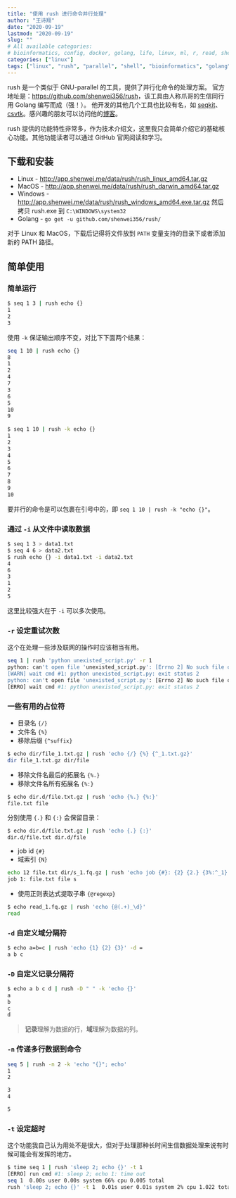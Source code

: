 ```yaml
---
title: "使用 rush 进行命令并行处理"
author: "王诗翔"
date: "2020-09-19"
lastmod: "2020-09-19"
slug: ""
# All available categories:
# bioinformatics, config, docker, golang, life, linux, ml, r, read, shell, thinking
categories: ["linux"]
tags: ["linux", "rush", "parallel", "shell", "bioinformatics", "golang"]
---
```



rush 是一个类似于 GNU-parallel 的工具，提供了并行化命令的处理方案。
官方地址是：<https://github.com/shenwei356/rush>，该工具由人称爪哥的生信同行用 Golang 编写而成（强！）。
他开发的其他几个工具也比较有名，如 [seqkit](https://github.com/shenwei356/seqkit)、[csvtk](https://github.com/shenwei356/csvtk)。感兴趣的朋友可以访问他的[博客](https://bioinf.shenwei.me/)。

rush 提供的功能特性非常多，作为技术介绍文，这里我只会简单介绍它的基础核心功能。其他功能读者可以通过 GitHub 官网阅读和学习。

## 下载和安装

- Linux - <http://app.shenwei.me/data/rush/rush_linux_amd64.tar.gz>
- MacOS - <http://app.shenwei.me/data/rush/rush_darwin_amd64.tar.gz>
- Windows - <http://app.shenwei.me/data/rush/rush_windows_amd64.exe.tar.gz> 然后拷贝 rush.exe 到 `C:\WINDOWS\system32`
- Golang - `go get -u github.com/shenwei356/rush/`

对于 Linux 和 MacOS，下载后记得将文件放到 `PATH` 变量支持的目录下或者添加新的 PATH 路径。

## 简单使用

### 简单运行

```sh
$ seq 1 3 | rush echo {}
1
2
3
```

使用 `-k` 保证输出顺序不变，对比下下面两个结果：

```sh
seq 1 10 | rush echo {}
8
1
2
4
7
3
6
5
10
9
                                                                                                         
$ seq 1 10 | rush -k echo {}
1
2
3
4
5
6
7
8
9
10
```

要并行的命令是可以包裹在引号中的，即 `seq 1 10 | rush -k "echo {}"`。

### 通过 `-i` 从文件中读取数据


```sh
$ seq 1 3 > data1.txt
$ seq 4 6 > data2.txt
$ rush echo {} -i data1.txt -i data2.txt
4
6
3
1
2
5
```

这里比较强大在于 `-i` 可以多次使用。

### `-r` 设定重试次数

这个在处理一些涉及联网的操作时应该相当有用。

```sh
seq 1 | rush 'python unexisted_script.py' -r 1
python: can't open file 'unexisted_script.py': [Errno 2] No such file or directory
[WARN] wait cmd #1: python unexisted_script.py: exit status 2
python: can't open file 'unexisted_script.py': [Errno 2] No such file or directory
[ERRO] wait cmd #1: python unexisted_script.py: exit status 2
```

### 一些有用的占位符

- 目录名 `{/}`
- 文件名 `{%}`
- 移除后缀 `{^suffix}`

```sh
$ echo dir/file_1.txt.gz | rush 'echo {/} {%} {^_1.txt.gz}'
dir file_1.txt.gz dir/file
```

- 移除文件名最后的拓展名 `{%.}`
- 移除文件名所有拓展名 `{%:}`

```sh
$ echo dir.d/file.txt.gz | rush 'echo {%.} {%:}'        
file.txt file
```

分别使用 `{.}` 和 `{:}` 会保留目录：

```sh
$ echo dir.d/file.txt.gz | rush 'echo {.} {:}'  
dir.d/file.txt dir.d/file
```

- job id `{#}`
- 域索引 `{N}`

```sh
echo 12 file.txt dir/s_1.fq.gz | rush 'echo job {#}: {2} {2.} {3%:^_1}'
job 1: file.txt file s
```

- 使用正则表达式提取子串 `{@regexp}`

```sh
$ echo read_1.fq.gz | rush 'echo {@(.+)_\d}'
read
```

### `-d` 自定义域分隔符

```sh
$ echo a=b=c | rush 'echo {1} {2} {3}' -d =
a b c
```

### `-D` 自定义记录分隔符

```sh
$ echo a b c d | rush -D " " -k 'echo {}'
a
b
c
d
```

> **记录**理解为数据的行，**域**理解为数据的列。

### `-n` 传递多行数据到命令

```sh
seq 5 | rush -n 2 -k 'echo "{}"; echo'
1
2

3
4

5

```

### `-t` 设定超时

这个功能我自己认为用处不是很大，但对于处理那种长时间生信数据处理来说有时候可能会有发挥的地方。

```sh
$ time seq 1 | rush 'sleep 2; echo {}' -t 1
[ERRO] run cmd #1: sleep 2; echo 1: time out
seq 1  0.00s user 0.00s system 66% cpu 0.005 total
rush 'sleep 2; echo {}' -t 1  0.01s user 0.01s system 2% cpu 1.022 total
```



